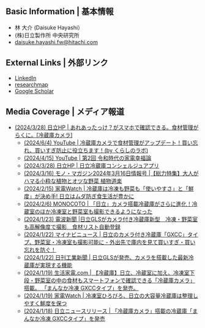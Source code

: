 ## Basic Information | 基本情報
- 林 大介 (Daisuke Hayashi）
- (株)日立製作所 中央研究所
- daisuke.hayashi.fw@hitachi.com

## External Links | 外部リンク
- [LinkedIn](https://www.linkedin.com/in/daisuke-hayashi/)
- [researchmap](https://researchmap.jp/daisuke_hayashi)
- [Google Scholar](https://scholar.google.co.jp/citations?user=VoK8vHQAAAAJ&hl=ja)

## Media Coverage | メディア報道
- [(2024/3/28) 日立HP | あれあったっけ？がスマホで確認できる。食材管理がらくに。[冷蔵庫カメラ]](https://kadenfan.hitachi.co.jp/rei/lineup/rgxcc67v/feature07.html)
    - [(2024/6/4) YouTube | 冷蔵庫カメラで食材管理がアップデート！買い忘れ、買いすぎ防止に役立ちます！(by くらしのラボ) ](https://corp.hitachi-gls.co.jp/_ct/17703307)
    - [(2024/4/15) YouTube | 第2回 令和時代の家電幸福論](https://www.hitachi.co.jp/products/it/lumada/spcon/fieldtrip/02/index.html)
    - [(2024/3/28) 日立HP | 日立冷蔵庫コンシェルジュアプリ](https://kadenfan.hitachi.co.jp/app/rei/series01/index.html)
    - [(2024/3/16) モノ・マガジン2024年3月16日情報号 |【総力特集】大人がハマる小粋な植物とオツな野菜 植物道楽](https://www.monoshop.biz/SHOP/mm0933.html)
    - [(2024/2/15) 家電Watch | 冷蔵庫は冷凍も野菜も「使いやすさ」と「鮮度」が決め手! 日立はムダ防ぎ食生活が豊かに](https://kaden.watch.impress.co.jp/docs/topic/special/1565725.html)
    - [(2024/2/6) MONOCOTO | 「日立」カメラ搭載冷蔵庫がさらに進化！冷蔵室のほか冷凍室と野菜室も撮影できるようになった](https://monocotolab.com/hitachi-mannakareitou-gxcctype-240121/)
    - [(2024/1/23) 電波新聞 |日立GLSがカメラ付き冷蔵庫新型　冷凍・野菜室も高解像度で撮影　食材リスト自動登録](https://dempa-digital.com/article/520198)
    - [(2024/1/22) マイナビニュース | 日立のカメラ付き冷蔵庫「GXCC」タイプ、野菜室・冷凍室も撮影可能に - 外出先で庫内を見て買いすぎ・買い忘れを防ぐ！](https://news.mynavi.jp/article/20240122-hitachi-gls/)
    - [(2024/1/22) 日刊工業新聞 | 日立GLSが発売、カメラを搭載した最新冷蔵庫が実現する機能](https://newswitch.jp/p/40163)
    - [(2024/1/19) 生活家電.com | 【冷蔵庫】日立、冷蔵室に加え、冷凍室下段・野菜室の中の食材もスマートフォンで確認できる「冷蔵庫カメラ」搭載。
「まんなか冷凍 GXCCタイプ」を発売。](https://www.seikatsukaden.com/?p=39062)
    - [(2024/1/19) 家電Watch | 冷凍室ひろびろ、日立の大容量冷蔵庫は整理しやすく鮮度を保つ](https://kaden.watch.impress.co.jp/docs/news/1561932.html)
    - [(2024/1/18) 日立ニュースリリース | 「冷蔵庫カメラ」搭載の冷蔵庫「まんなか冷凍 GXCCタイプ」を発売 ](https://www.hitachi.co.jp/New/cnews/month/2024/01/0118.pdf)
